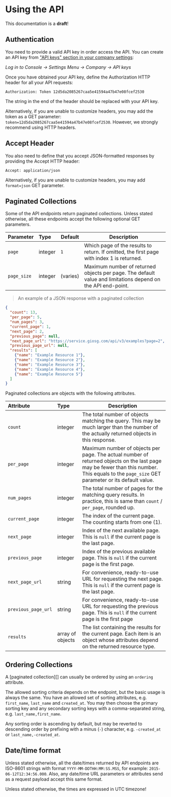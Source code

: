 Using the API
=============

<aside class="warning">
This documentation is a <strong>draft</strong>!
</aside>

## Authentication

You need to provide a valid API key in order access the API. You can create an API key from ["API keys" section in your company settings](https://service.giosg.com/en/settings/#/live/company/tokens):

*Log in to Console → Settings Menu → Company → API keys*

Once you have obtained your API key, define the Authorization HTTP header for all your API requests:

`Authorization: Token 12d5da2085267caa5e41594a47b47e08fcef2530`

<aside class="notice">
The string in the end of the header should be replaced with your API key.
</aside>

Alternatively, if you are unable to customize headers, you may add the token as a GET parameter: `token=12d5da2085267caa5e41594a47b47e08fcef2530`. However, we strongly recommend using HTTP headers.


## Accept Header

You also need to define that you accept JSON-formatted responses by providing the Accept HTTP header:

`Accept: application/json`

Alternatively, if you are unable to customize headers, you may add `format=json` GET parameter.

## Paginated Collections

Some of the API endpoints return paginated collections. Unless stated otherwise, all these endpoints accept the following optional GET parameters.

Parameter  | Type    | Default  | Description
:----------|:--------|----------|------------
`page`     | integer | `1`      | Which page of the results to return. If omitted, the first page with index 1 is returned.
`page_size`| integer | (varies) | Maximum number of returned objects per page. The default value and limitations depend on the API end-point.

> An example of a JSON response with a paginated collection

```json
{
  "count": 13,
  "per_page": 5,
  "num_pages": 3,
  "current_page": 1,
  "next_page": 2,
  "previous_page": null,
  "next_page_url": "https://service.giosg.com/api/v3/examples?page=2",
  "previous_page_url": null,
  "results": [
    {"name": "Example Resource 1"},
    {"name": "Example Resource 2"},
    {"name": "Example Resource 3"},
    {"name": "Example Resource 4"},
    {"name": "Example Resource 5"}
  ]
}
```

Paginated collections are objects with the following attributes.

Attribute | Type | Description
:---------|:-----|------------
`count` | integer | The total number of objects matching the query. This may be much larger than the number of the actually returned objects in this response.
`per_page` | integer | Maximum number of objects per page. The actual number of returned objects on the last page may be fewer than this number. This equals to the `page_size` GET parameter or its default value.
`num_pages` | integer | The total number of pages for the matching query results. In practice, this is same than `count` / `per_page`, rounded up.
`current_page` | integer | The index of the current page. The counting starts from one (1).
`next_page` | integer | Index of the next available page. This is `null` if the current page is the last page.
`previous_page` | integer | Index of the previous available page. This is `null` if the current page is the first page.
`next_page_url` | string | For convenience, ready-to-use URL for requesting the next page. This is `null` if the current page is the last page.
`previous_page_url` | string | For convenience, ready-to-use URL for requesting the previous page. This is `null` if the current page is the first page
`results` | array of objects | The list containing the results for the current page. Each item is an object whose attributes depend on the returned resource type.

## Ordering Collections

A [paginated collection][] can usually be ordered by using an `ordering` attribute.

The allowed sorting criteria depends on the endpoint, but the basic usage is always the same. You have an allowed set of sorting attributes, e.g. `first_name`, `last_name` and `created_at`. You may then choose the primary sorting key and any secondary sorting keys with a comma-separated string, e.g. `last_name,first_name`.

Any sorting order is ascending by default, but may be reverted to descending order by prefixing with a minus (`-`) character, e.g. `-created_at` or `last_name,-created_at`.

## Date/time format

Unless stated otherwise, all the date/times returned by API endpoints are ISO-8601 strings with format `YYYY-MM-DDTHH:MM:SS.MSS`, for example: `2015-06-12T12:34:56.000`. Also, any date/time URL parameters or attributes send as a request payload accept this same format.

Unless stated otherwise, the times are expressed in UTC timezone!
